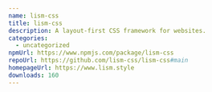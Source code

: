 ```yaml
---
name: lism-css
title: lism-css
description: A layout-first CSS framework for websites.
categories:
  - uncategorized
npmUrl: https://www.npmjs.com/package/lism-css
repoUrl: https://github.com/lism-css/lism-css#main
homepageUrl: https://www.lism.style
downloads: 160
---
```

